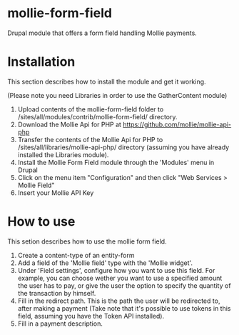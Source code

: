 # mollie-form-field
Drupal module that offers a form field handling Mollie payments.

# Installation
This section describes how to install the module and get it working.

(Please note you need Libraries in order to use the GatherContent module)

1. Upload contents of the mollie-form-field folder to /sites/all/modules/contrib/mollie-form-field/ directory.
2. Download the Mollie Api for PHP at https://github.com/mollie/mollie-api-php
3. Transfer the contents of the Mollie Api for PHP to /sites/all/libraries/mollie-api-php/ directory (assuming you have already installed the Libraries module).
4. Install the Mollie Form Field module through the 'Modules' menu in Drupal
5. Click on the menu item "Configuration" and then click "Web Services > Mollie Field"
6. Insert your Mollie API Key

# How to use
This setion describes how to use the mollie form field.

1. Create a content-type of an entity-form
2. Add a field of the 'Mollie field' type with the 'Mollie widget'.
3. Under 'Field settings', configure how you want to use this field. For example, you can choose wether you want to use a specified amount the user has to pay, or give the user the option to specify the quantity of the transaction by himself.
4. Fill in the redirect path. This is the path the user will be redirected to, after making a payment (Take note that it's possible to use tokens in this field, assuming you have the Token API installed).
5. Fill in a payment description.
